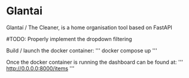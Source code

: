 # Glantai
Glantaí / The Cleaner, is a home organisation tool based on FastAPI

#TODO: Properly implement the dropdown filtering


Build / launch the docker container:
'''
docker compose up
'''

Once the docker container is running the dashboard can be found at:
'''
http://0.0.0.0:8000/items
'''